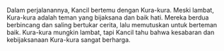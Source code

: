 Dalam perjalanannya, Kancil bertemu dengan Kura-kura. Meski lambat, Kura-kura adalah teman yang bijaksana dan baik hati. Mereka berdua berbincang dan saling bertukar cerita, lalu memutuskan untuk berteman baik. Kura-kura mungkin lambat, tapi Kancil tahu bahwa kesabaran dan kebijaksanaan Kura-kura sangat berharga.
